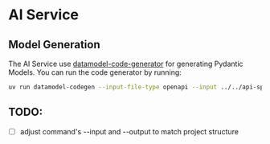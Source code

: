 # AI Service



## Model Generation

The AI Service use [datamodel-code-generator](https://github.com/koxudaxi/datamodel-code-generator) for generating Pydantic Models. You can run the code generator by running:
```bash
uv run datamodel-codegen --input-file-type openapi --input ../../api-specs/openapi.yaml --output src/model.py --output-model-type pydantic_v2.BaseModel --snake-case-field
```

## TODO:
- [ ] adjust command's --input and --output to match project structure